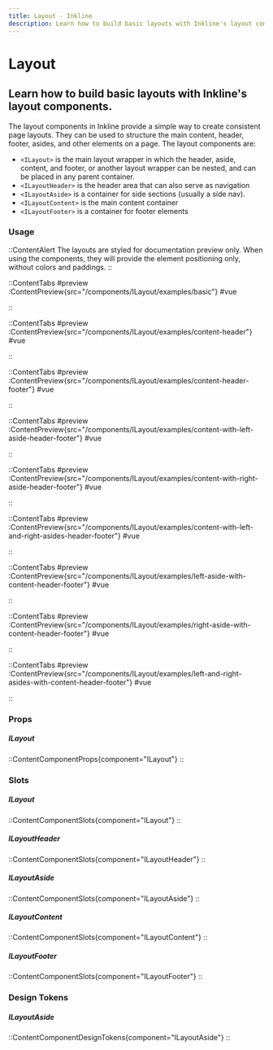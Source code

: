 ```yaml
---
title: Layout - Inkline
description: Learn how to build basic layouts with Inkline's layout components. Create responsive and accessible designs for your web applications using ILayout, ILayoutHeader, ILayoutAside, ILayoutContent, and ILayoutFooter. Check out examples and code snippets for common layouts in our documentation.
---
```


# Layout

## Learn how to build basic layouts with Inkline's layout components.

The layout components in Inkline provide a simple way to create consistent page layouts. They can be used to structure the main content, header, footer, asides, and other elements on a page. The layout components are:
- `<ILayout>` is the main layout wrapper in which the header, aside, content, and footer, or another layout wrapper can be nested, and can be placed in any parent container.
- `<ILayoutHeader>` is the header area that can also serve as navigation
- `<ILayoutAside>` is a container for side sections (usually a side nav).
- `<ILayoutContent>` is the main content container
- `<ILayoutFooter>` is a container for footer elements

### Usage

::ContentAlert
The layouts are styled for documentation preview only. When using the components, they will
provide the element positioning only, without colors and paddings.
::

::ContentTabs
#preview
:ContentPreview{src="/components/ILayout/examples/basic"}
#vue
<!-- Autodocs{src="@inkline/inkline/components/ILayout/examples/basic.raw.vue" lang="vue"} -->
::

::ContentTabs
#preview
:ContentPreview{src="/components/ILayout/examples/content-header"}
#vue
<!-- Autodocs{src="@inkline/inkline/components/ILayout/examples/content-header.raw.vue" lang="vue"} -->
::

::ContentTabs
#preview
:ContentPreview{src="/components/ILayout/examples/content-header-footer"}
#vue
<!-- Autodocs{src="@inkline/inkline/components/ILayout/examples/content-header-footer.raw.vue" lang="vue"} -->
::

::ContentTabs
#preview
:ContentPreview{src="/components/ILayout/examples/content-with-left-aside-header-footer"}
#vue
<!-- Autodocs{src="@inkline/inkline/components/ILayout/examples/content-with-left-aside-header-footer.raw.vue" lang="vue"} -->
::

::ContentTabs
#preview
:ContentPreview{src="/components/ILayout/examples/content-with-right-aside-header-footer"}
#vue
<!-- Autodocs{src="@inkline/inkline/components/ILayout/examples/content-with-right-aside-header-footer.raw.vue" lang="vue"} -->
::

::ContentTabs
#preview
:ContentPreview{src="/components/ILayout/examples/content-with-left-and-right-asides-header-footer"}
#vue
<!-- Autodocs{src="@inkline/inkline/components/ILayout/examples/content-with-left-and-right-asides-header-footer.raw.vue" lang="vue"} -->
::

::ContentTabs
#preview
:ContentPreview{src="/components/ILayout/examples/left-aside-with-content-header-footer"}
#vue
<!-- Autodocs{src="@inkline/inkline/components/ILayout/examples/left-aside-with-content-header-footer.raw.vue" lang="vue"} -->
::

::ContentTabs
#preview
:ContentPreview{src="/components/ILayout/examples/right-aside-with-content-header-footer"}
#vue
<!-- Autodocs{src="@inkline/inkline/components/ILayout/examples/right-aside-with-content-header-footer.raw.vue" lang="vue"} -->
::

::ContentTabs
#preview
:ContentPreview{src="/components/ILayout/examples/left-and-right-asides-with-content-header-footer"}
#vue
<!-- Autodocs{src="@inkline/inkline/components/ILayout/examples/left-and-right-asides-with-content-header-footer.raw.vue" lang="vue"} -->
::

### Props

##### ILayout
::ContentComponentProps{component="ILayout"}
::

### Slots

##### ILayout
::ContentComponentSlots{component="ILayout"}
::

##### ILayoutHeader
::ContentComponentSlots{component="ILayoutHeader"}
::

##### ILayoutAside
::ContentComponentSlots{component="ILayoutAside"}
::

##### ILayoutContent
::ContentComponentSlots{component="ILayoutContent"}
::

##### ILayoutFooter
::ContentComponentSlots{component="ILayoutFooter"}
::

### Design Tokens

##### ILayoutAside
::ContentComponentDesignTokens{component="ILayoutAside"}
::
